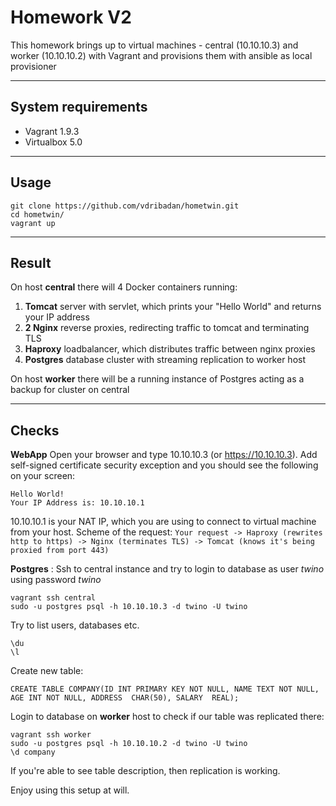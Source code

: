 Homework V2
===================


This homework brings up to virtual machines  - central (10.10.10.3) and worker (10.10.10.2) with Vagrant and provisions them with ansible as local provisioner

----------

System requirements
-------------

* Vagrant 1.9.3
* Virtualbox 5.0

----------


Usage
-------------------

    git clone https://github.com/vdribadan/hometwin.git
    cd hometwin/
    vagrant up
    
----------


Result
-------------

On host **central** there will 4 Docker containers running:

 1. **Tomcat** server with servlet, which prints your "Hello World" and returns your IP address
 2. **2 Nginx** reverse proxies, redirecting traffic to tomcat and terminating TLS
 3. **Haproxy** loadbalancer, which distributes traffic between nginx proxies
 4. **Postgres** database cluster with streaming replication to worker host

On host  **worker** there will be a running instance of Postgres acting as a backup for cluster on central

----------


Checks
--------------------

**WebApp**
 Open your browser and type 10.10.10.3 (or https://10.10.10.3). Add self-signed certificate security exception and you should see the following on your screen:

    Hello World!
    Your IP Address is: 10.10.10.1 
 10.10.10.1 is your NAT IP, which you are using to connect to virtual machine from your host.
 Scheme of the request: ```Your request -> Haproxy (rewrites http to https) -> Nginx (terminates TLS) -> Tomcat (knows it's being proxied from port 443)```

**Postgres**
: Ssh to central instance and try to login to database as user *twino* using password *twino*

    vagrant ssh central
    sudo -u postgres psql -h 10.10.10.3 -d twino -U twino
 
  Try to list users, databases etc.
 

    \du
    \l
 
  Create new table:
        
  

    CREATE TABLE COMPANY(ID INT PRIMARY KEY NOT NULL, NAME TEXT NOT NULL, AGE INT NOT NULL, ADDRESS  CHAR(50), SALARY  REAL);
    
  Login to database on **worker** host to check if our table was replicated there:
 

    vagrant ssh worker
    sudo -u postgres psql -h 10.10.10.2 -d twino -U twino
    \d company

 If you're able to see table description, then replication is working.
    
Enjoy using this setup at will.
